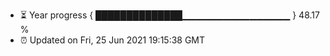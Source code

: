 - ⏳ Year progress { ██████████████▁▁▁▁▁▁▁▁▁▁▁▁▁▁▁▁ } 48.17 %
- ⏰ Updated on Fri, 25 Jun 2021 19:15:38 GMT


